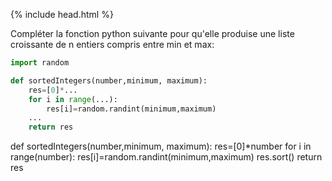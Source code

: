 {% include head.html %}

Compléter la fonction python suivante pour qu'elle produise une liste croissante de n entiers compris entre min et max:

```python
import random

def sortedIntegers(number,minimum, maximum):
    res=[0]*...
    for i in range(...):
        res[i]=random.randint(minimum,maximum)
    ...
    return res
```

def sortedIntegers(number,minimum, maximum):
    res=[0]*number
    for i in range(number):
        res[i]=random.randint(minimum,maximum)
    res.sort()
    return res
```
